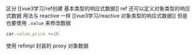 区分 [[vue3学习/ref创建 基本类型的响应式数据]] 
ref 还可以定义对象类型的响应式数据
用法与 reactive 一样 [[vue3学习/reactive 对象类型的响应式数据]]
但是也要使用 `.value` 来修改数据
```ts
car.value.price +=10
```
使用 refimpl 封装的 proxy 对象数据
